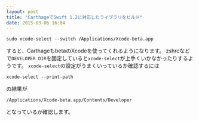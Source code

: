 ```yaml
---
layout: post
title: "CarthageでSwift 1.2に対応したライブラリをビルド"
date: 2015-03-06 16:04
---
```


```
sudo xcode-select --switch /Applications/Xcode-beta.app
```

すると、CarthageもbetaのXcodeを使ってくれるようになります。
zshrcなどで`DEVELOPER_DIR`を固定していると`xcode-select`が上手くいかなかったりするようです。
`xcode-select`の設定がうまくいっているか確認するには

```
xcode-select --print-path
```

の結果が

```
/Applications/Xcode-beta.app/Contents/Developer
```

となっているか確認します。

